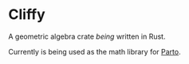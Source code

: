 # Cliffy
A geometric algebra crate *being* written in Rust.

Currently is being used as the math library for [Parto](https://github.com/AminMoazzen/Parto).
